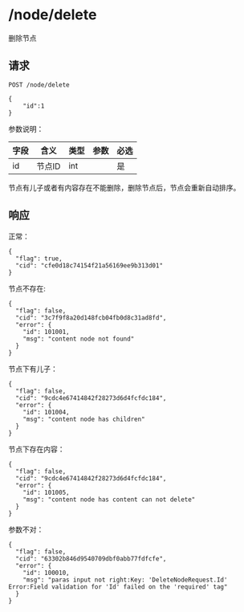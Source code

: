 # /node/delete

删除节点

## 请求

```
POST /node/delete

{
	"id":1
}
```

参数说明：

| 字段   |      含义   |类型  |   参数 |  必选 |
|----------|--------|------|------|------|
| id | 节点ID | int | | 是 |

节点有儿子或者有内容存在不能删除，删除节点后，节点会重新自动排序。

## 响应

正常：

```
{
  "flag": true,
  "cid": "cfe0d18c74154f21a56169ee9b313d01"
}
```

节点不存在:

```
{
  "flag": false,
  "cid": "3c7f9f8a20d148fcb04fb0d8c31ad8fd",
  "error": {
    "id": 101001,
    "msg": "content node not found"
  }
}
```

节点下有儿子：

```
{
  "flag": false,
  "cid": "9cdc4e67414842f28273d6d4fcfdc184",
  "error": {
    "id": 101004,
    "msg": "content node has children"
  }
}
```

节点下存在内容：

```
{
  "flag": false,
  "cid": "9cdc4e67414842f28273d6d4fcfdc184",
  "error": {
    "id": 101005,
    "msg": "content node has content can not delete"
  }
}
```

参数不对：

```
{
  "flag": false,
  "cid": "63302b846d9540709dbf0abb77fdfcfe",
  "error": {
    "id": 100010,
    "msg": "paras input not right:Key: 'DeleteNodeRequest.Id' Error:Field validation for 'Id' failed on the 'required' tag"
  }
}
```